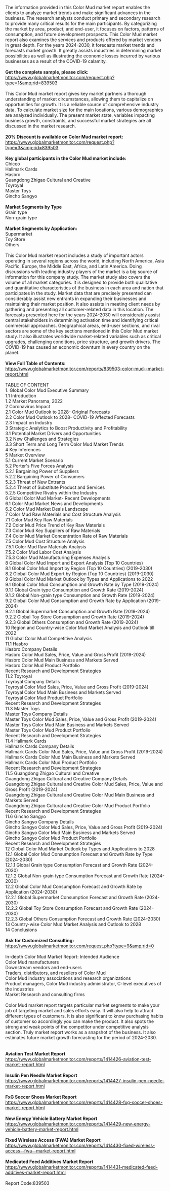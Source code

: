 The information provided in this Color Mud market report enables the clients to analyze market trends and make significant advances in the business. The research analysts conduct primary and secondary research to provide many critical results for the main participants. By categorizing the market by area, product, and end-user, it focuses on factors, patterns of consumption, and future development prospects. This Color Mud market report also examines the services and products offered by market vendors in great depth. For the years 2024-2030, it forecasts market trends and forecasts market growth. It greatly assists industries in determining market possibilities as well as illustrating the economic losses incurred by various businesses as a result of the COVID-19 calamity.<br /><br /><strong>Get the complete sample, please click:</strong><br /><a href="https://www.globalmarketmonitor.com/request.php?type=1&amp;rid=839503">https://www.globalmarketmonitor.com/request.php?type=1&amp;rid=839503</a><br /><br />This Color Mud market report gives key market partners a thorough understanding of market circumstances, allowing them to capitalize on opportunities for growth. It is a reliable source of comprehensive industry data. To calculate market size for the main locations, various demographics are analyzed individually. The present market state, variables impacting business growth, constraints, and successful market strategies are all discussed in the market research.<br /><br /><strong>20% Discount is available on Color Mud market report:</strong><br /><a href="https://www.globalmarketmonitor.com/request.php?type=3&amp;rid=839503">https://www.globalmarketmonitor.com/request.php?type=3&amp;rid=839503</a><br /><br /><strong>Key global participants in the Color Mud market include:</strong><br /> Chicco <br />Hallmark Cards <br />Hasbro <br />Guangdong Zhigao Cultural and Creative <br />Toyroyal <br />Master Toys <br />Gincho Sangyo <br /><br /><strong>Market Segments by Type</strong><br />Grain type <br />Non-grain type <br /><br /><strong>Market Segments by Application:</strong><br />Supermarket <br />Toy Store <br />Others <br /><br />This Color Mud market report includes a study of important actors operating in several regions across the world, including North America, Asia Pacific, Europe, the Middle East, Africa, and Latin America. Doing discussions with leading industry players of the market is a big source of information for this company study. The market study also covers the volume of all market categories. It is designed to provide both qualitative and quantitative characteristics of the business in each area and nation that participates in the study. Market data that are precisely presented can considerably assist new entrants in expanding their businesses and maintaining their market position. It also assists in meeting client needs by gathering and presenting all customer-related data in this location. The forecasts presented here for the years 2024-2030 will considerably assist central stakeholders in determining activation time and identifying critical commercial approaches. Geographical areas, end-user sections, and rival sectors are some of the key sections mentioned in this Color Mud market study. It also illustrates worldwide market-related variables such as critical upgrades, challenging conditions, price structure, and growth drivers. The COVID-19 has caused an economic downturn in every country on the planet.<br /><br /><strong>View Full Table of Contents:</strong><br /><a href="https://www.globalmarketmonitor.com/reports/839503-color-mud--market-report.html">https://www.globalmarketmonitor.com/reports/839503-color-mud--market-report.html</a><br /><br />TABLE OF CONTENT<br />1. Global Color Mud Executive Summary<br />1.1 Introduction<br />1.2 Market Panorama, 2022<br />2 Coronavirus Impact<br />2.1 Color Mud Outlook to 2028- Original Forecasts<br />2.2 Color Mud Outlook to 2028- COVID-19 Affected Forecasts<br />2.3 Impact on Industry<br />3 Strategic Analytics to Boost Productivity and Profitability<br />3.1 Potential Market Drivers and Opportunities<br />3.2 New Challenges and Strategies<br />3.3 Short Term and Long Term Color Mud Market Trends<br />4 Key Inferences<br />5 Market Overview<br />5.1 Current Market Scenario<br />5.2 Porter's Five Forces Analysis<br />5.2.1 Bargaining Power of Suppliers<br />5.2.2 Bargaining Power of Consumers<br />5.2.3 Threat of New Entrants<br />5.2.4 Threat of Substitute Product and Services<br />5.2.5 Competitive Rivalry within the Industry<br />6 Global Color Mud Market- Recent Developments<br />6.1 Color Mud Market News and Developments<br />6.2 Color Mud Market Deals Landscape<br />7 Color Mud Raw Materials and Cost Structure Analysis<br />7.1 Color Mud Key Raw Materials<br />7.2 Color Mud Price Trend of Key Raw Materials<br />7.3 Color Mud Key Suppliers of Raw Materials<br />7.4 Color Mud Market Concentration Rate of Raw Materials<br />7.5 Color Mud Cost Structure Analysis<br />7.5.1 Color Mud Raw Materials Analysis<br />7.5.2 Color Mud Labor Cost Analysis<br />7.5.3 Color Mud Manufacturing Expenses Analysis<br />8 Global Color Mud Import and Export Analysis (Top 10 Countries)<br />8.1 Global Color Mud Import by Region (Top 10 Countries) (2019-2030)<br />8.2 Global Color Mud Export by Region (Top 10 Countries) (2019-2030)<br />9 Global Color Mud Market Outlook by Types and Applications to 2022<br />9.1 Global Color Mud Consumption and Growth Rate by Type (2019-2024)<br />9.1.1 Global Grain type Consumption and Growth Rate (2019-2024)<br />9.1.2 Global Non-grain type Consumption and Growth Rate (2019-2024)<br />9.2 Global Color Mud Consumption and Growth Rate by Application (2019-2024)<br />9.2.1  Global Supermarket Consumption and Growth Rate (2019-2024)<br />9.2.2  Global Toy Store Consumption and Growth Rate (2019-2024)<br />9.2.3  Global Others Consumption and Growth Rate (2019-2024)<br />10 Region and Country-wise Color Mud Market Analysis and Outlook till 2022<br />11 Global Color Mud Competitive Analysis<br />11.1 Hasbro<br />Hasbro Company Details<br />Hasbro Color Mud Sales, Price, Value and Gross Profit (2019-2024)<br />Hasbro Color Mud Main Business and Markets Served<br />Hasbro Color Mud Product Portfolio<br />Recent Research and Development Strategies<br />11.2 Toyroyal<br />Toyroyal Company Details<br />Toyroyal Color Mud Sales, Price, Value and Gross Profit (2019-2024)<br />Toyroyal Color Mud Main Business and Markets Served<br />Toyroyal Color Mud Product Portfolio<br />Recent Research and Development Strategies<br />11.3 Master Toys<br />Master Toys Company Details<br />Master Toys Color Mud Sales, Price, Value and Gross Profit (2019-2024)<br />Master Toys Color Mud Main Business and Markets Served<br />Master Toys Color Mud Product Portfolio<br />Recent Research and Development Strategies<br />11.4 Hallmark Cards<br />Hallmark Cards Company Details<br />Hallmark Cards Color Mud Sales, Price, Value and Gross Profit (2019-2024)<br />Hallmark Cards Color Mud Main Business and Markets Served<br />Hallmark Cards Color Mud Product Portfolio<br />Recent Research and Development Strategies<br />11.5 Guangdong Zhigao Cultural and Creative<br />Guangdong Zhigao Cultural and Creative Company Details<br />Guangdong Zhigao Cultural and Creative Color Mud Sales, Price, Value and Gross Profit (2019-2024)<br />Guangdong Zhigao Cultural and Creative Color Mud Main Business and Markets Served<br />Guangdong Zhigao Cultural and Creative Color Mud Product Portfolio<br />Recent Research and Development Strategies<br />11.6 Gincho Sangyo<br />Gincho Sangyo Company Details<br />Gincho Sangyo Color Mud Sales, Price, Value and Gross Profit (2019-2024)<br />Gincho Sangyo Color Mud Main Business and Markets Served<br />Gincho Sangyo Color Mud Product Portfolio<br />Recent Research and Development Strategies<br />12 Global Color Mud Market Outlook by Types and Applications to 2028<br />12.1 Global Color Mud Consumption Forecast and Growth Rate by Type (2024-2030)<br />12.1.1 Global Grain type Consumption Forecast and Growth Rate (2024-2030)<br />12.1.2 Global Non-grain type Consumption Forecast and Growth Rate (2024-2030)<br />12.2 Global Color Mud Consumption Forecast and Growth Rate by Application (2024-2030)<br />12.2.1 Global Supermarket Consumption Forecast and Growth Rate (2024-2030)<br />12.2.2 Global Toy Store Consumption Forecast and Growth Rate (2024-2030)<br />12.2.3 Global Others Consumption Forecast and Growth Rate (2024-2030)<br />13 Country-wise Color Mud Market Analysis and Outlook to 2028<br />14 Conclusions<br /><br /><strong>Ask for Customized Consulting:</strong><br /><a href="https://www.globalmarketmonitor.com/request.php?type=9&amp;rid=0">https://www.globalmarketmonitor.com/request.php?type=9&amp;rid=0</a><br /><br />In-depth Color Mud Market Report: Intended Audience<br />Color Mud manufacturers<br />Downstream vendors and end-users<br />Traders, distributors, and resellers of Color Mud<br />Color Mud industry associations and research organizations<br />Product managers, Color Mud industry administrator, C-level executives of the industries<br />Market Research and consulting firms<br /><br />Color Mud market report targets particular market segments to make your job of targeting market and sales efforts easy. It will also help to attract different types of customers. It is also significant to know purchasing habits of customer so accordingly you can make the product. It also spots the strong and weak points of the competitor under competitive analysis section. Truly market report works as a snapshot of the business. It also estimates future market growth forecasting for the period of 2024-2030.<br /><br /><strong><br /></strong><strong>Aviation Test Market Report</strong><br /><a href="https://www.globalmarketmonitor.com/reports/1414426-aviation-test-market-report.html">https://www.globalmarketmonitor.com/reports/1414426-aviation-test-market-report.html</a><br /><br /><strong>Insulin Pen Needle Market Report</strong><br /><a href="https://www.globalmarketmonitor.com/reports/1414427-insulin-pen-needle-market-report.html">https://www.globalmarketmonitor.com/reports/1414427-insulin-pen-needle-market-report.html</a><br /><br /><strong>FxG Soccer Shoes Market Report</strong><br /><a href="https://www.globalmarketmonitor.com/reports/1414428-fxg-soccer-shoes-market-report.html">https://www.globalmarketmonitor.com/reports/1414428-fxg-soccer-shoes-market-report.html</a><br /><br /><strong>New Energy Vehicle Battery Market Report</strong><br /><a href="https://www.globalmarketmonitor.com/reports/1414429-new-energy-vehicle-battery-market-report.html">https://www.globalmarketmonitor.com/reports/1414429-new-energy-vehicle-battery-market-report.html</a><br /><br /><strong>Fixed Wireless Access (FWA) Market Report</strong><br /><a href="https://www.globalmarketmonitor.com/reports/1414430-fixed-wireless-access--fwa--market-report.html">https://www.globalmarketmonitor.com/reports/1414430-fixed-wireless-access--fwa--market-report.html</a><br /><br /><strong>Medicated Feed Additives Market Report</strong><br /><a href="https://www.globalmarketmonitor.com/reports/1414431-medicated-feed-additives-market-report.html">https://www.globalmarketmonitor.com/reports/1414431-medicated-feed-additives-market-report.html</a><br /><br />Report Code:839503</p>
